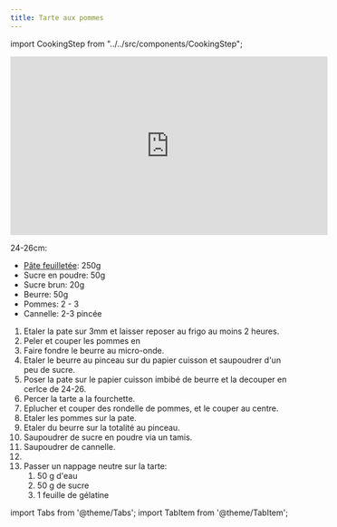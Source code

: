 ```yaml
---
title: Tarte aux pommes
---
```


import CookingStep from "../../src/components/CookingStep";

<div class="youtube-video-container">
  <iframe width="560" height="315" src="https://www.youtube.com/embed/ClDvzqZ5VbM" title="YouTube video player" frameborder="0" allow="accelerometer; autoplay; clipboard-write; encrypted-media; gyroscope; picture-in-picture; web-share" allowFullScreen></iframe>
</div>

24-26cm:

- [Pâte feuilletée](/docs/sweet/pate-feuilletee): 250g
- Sucre en poudre: 50g
- Sucre brun: 20g
- Beurre: 50g
- Pommes: 2 - 3
- Cannelle: 2-3 pincée

1. Etaler la pate sur 3mm et laisser reposer au frigo au moins 2 heures.
1. Peler et couper les pommes en
1. Faire fondre le beurre au micro-onde.
1. Etaler le beurre au pinceau sur du papier cuisson et saupoudrer d'un peu de sucre.
1. Poser la pate sur le papier cuisson imbibé de beurre et la decouper en cerlce de 24-26.
1. Percer la tarte a la fourchette.
1. Eplucher et couper des rondelle de pommes, et le couper au centre.
1. Etaler les pommes sur la pate.
1. Etaler du beurre sur la totalité au pinceau.
1. Saupoudrer de sucre en poudre via un tamis.
1. Saupoudrer de cannelle.
1. <CookingStep temp="180" time="30 minutes" fan preheat />
1. Passer un nappage neutre sur la tarte:
   1. 50 g d'eau
   1. 50 g de sucre
   1. 1 feuille de gélatine


import Tabs from '@theme/Tabs';
import TabItem from '@theme/TabItem';
